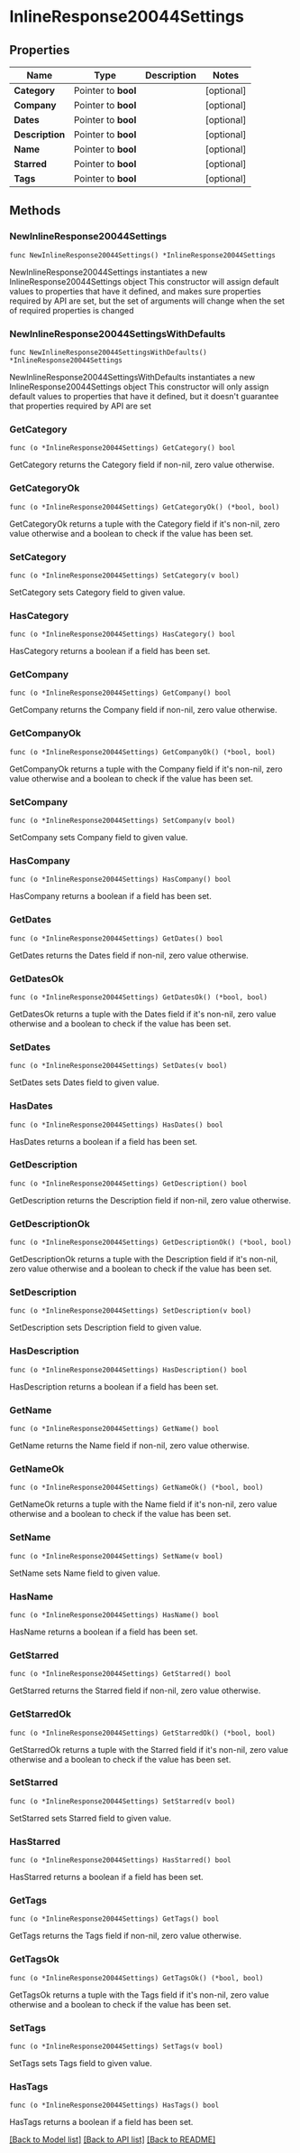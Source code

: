 # InlineResponse20044Settings

## Properties

Name | Type | Description | Notes
------------ | ------------- | ------------- | -------------
**Category** | Pointer to **bool** |  | [optional] 
**Company** | Pointer to **bool** |  | [optional] 
**Dates** | Pointer to **bool** |  | [optional] 
**Description** | Pointer to **bool** |  | [optional] 
**Name** | Pointer to **bool** |  | [optional] 
**Starred** | Pointer to **bool** |  | [optional] 
**Tags** | Pointer to **bool** |  | [optional] 

## Methods

### NewInlineResponse20044Settings

`func NewInlineResponse20044Settings() *InlineResponse20044Settings`

NewInlineResponse20044Settings instantiates a new InlineResponse20044Settings object
This constructor will assign default values to properties that have it defined,
and makes sure properties required by API are set, but the set of arguments
will change when the set of required properties is changed

### NewInlineResponse20044SettingsWithDefaults

`func NewInlineResponse20044SettingsWithDefaults() *InlineResponse20044Settings`

NewInlineResponse20044SettingsWithDefaults instantiates a new InlineResponse20044Settings object
This constructor will only assign default values to properties that have it defined,
but it doesn't guarantee that properties required by API are set

### GetCategory

`func (o *InlineResponse20044Settings) GetCategory() bool`

GetCategory returns the Category field if non-nil, zero value otherwise.

### GetCategoryOk

`func (o *InlineResponse20044Settings) GetCategoryOk() (*bool, bool)`

GetCategoryOk returns a tuple with the Category field if it's non-nil, zero value otherwise
and a boolean to check if the value has been set.

### SetCategory

`func (o *InlineResponse20044Settings) SetCategory(v bool)`

SetCategory sets Category field to given value.

### HasCategory

`func (o *InlineResponse20044Settings) HasCategory() bool`

HasCategory returns a boolean if a field has been set.

### GetCompany

`func (o *InlineResponse20044Settings) GetCompany() bool`

GetCompany returns the Company field if non-nil, zero value otherwise.

### GetCompanyOk

`func (o *InlineResponse20044Settings) GetCompanyOk() (*bool, bool)`

GetCompanyOk returns a tuple with the Company field if it's non-nil, zero value otherwise
and a boolean to check if the value has been set.

### SetCompany

`func (o *InlineResponse20044Settings) SetCompany(v bool)`

SetCompany sets Company field to given value.

### HasCompany

`func (o *InlineResponse20044Settings) HasCompany() bool`

HasCompany returns a boolean if a field has been set.

### GetDates

`func (o *InlineResponse20044Settings) GetDates() bool`

GetDates returns the Dates field if non-nil, zero value otherwise.

### GetDatesOk

`func (o *InlineResponse20044Settings) GetDatesOk() (*bool, bool)`

GetDatesOk returns a tuple with the Dates field if it's non-nil, zero value otherwise
and a boolean to check if the value has been set.

### SetDates

`func (o *InlineResponse20044Settings) SetDates(v bool)`

SetDates sets Dates field to given value.

### HasDates

`func (o *InlineResponse20044Settings) HasDates() bool`

HasDates returns a boolean if a field has been set.

### GetDescription

`func (o *InlineResponse20044Settings) GetDescription() bool`

GetDescription returns the Description field if non-nil, zero value otherwise.

### GetDescriptionOk

`func (o *InlineResponse20044Settings) GetDescriptionOk() (*bool, bool)`

GetDescriptionOk returns a tuple with the Description field if it's non-nil, zero value otherwise
and a boolean to check if the value has been set.

### SetDescription

`func (o *InlineResponse20044Settings) SetDescription(v bool)`

SetDescription sets Description field to given value.

### HasDescription

`func (o *InlineResponse20044Settings) HasDescription() bool`

HasDescription returns a boolean if a field has been set.

### GetName

`func (o *InlineResponse20044Settings) GetName() bool`

GetName returns the Name field if non-nil, zero value otherwise.

### GetNameOk

`func (o *InlineResponse20044Settings) GetNameOk() (*bool, bool)`

GetNameOk returns a tuple with the Name field if it's non-nil, zero value otherwise
and a boolean to check if the value has been set.

### SetName

`func (o *InlineResponse20044Settings) SetName(v bool)`

SetName sets Name field to given value.

### HasName

`func (o *InlineResponse20044Settings) HasName() bool`

HasName returns a boolean if a field has been set.

### GetStarred

`func (o *InlineResponse20044Settings) GetStarred() bool`

GetStarred returns the Starred field if non-nil, zero value otherwise.

### GetStarredOk

`func (o *InlineResponse20044Settings) GetStarredOk() (*bool, bool)`

GetStarredOk returns a tuple with the Starred field if it's non-nil, zero value otherwise
and a boolean to check if the value has been set.

### SetStarred

`func (o *InlineResponse20044Settings) SetStarred(v bool)`

SetStarred sets Starred field to given value.

### HasStarred

`func (o *InlineResponse20044Settings) HasStarred() bool`

HasStarred returns a boolean if a field has been set.

### GetTags

`func (o *InlineResponse20044Settings) GetTags() bool`

GetTags returns the Tags field if non-nil, zero value otherwise.

### GetTagsOk

`func (o *InlineResponse20044Settings) GetTagsOk() (*bool, bool)`

GetTagsOk returns a tuple with the Tags field if it's non-nil, zero value otherwise
and a boolean to check if the value has been set.

### SetTags

`func (o *InlineResponse20044Settings) SetTags(v bool)`

SetTags sets Tags field to given value.

### HasTags

`func (o *InlineResponse20044Settings) HasTags() bool`

HasTags returns a boolean if a field has been set.


[[Back to Model list]](../README.md#documentation-for-models) [[Back to API list]](../README.md#documentation-for-api-endpoints) [[Back to README]](../README.md)


